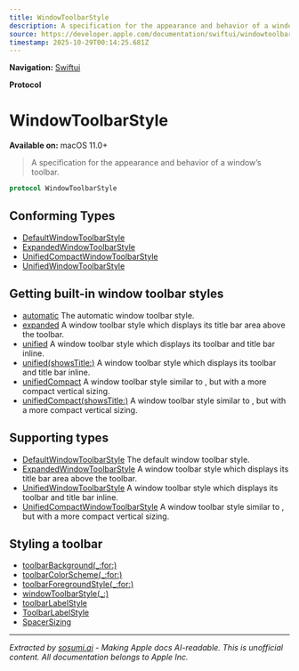 ```yaml
---
title: WindowToolbarStyle
description: A specification for the appearance and behavior of a window’s toolbar.
source: https://developer.apple.com/documentation/swiftui/windowtoolbarstyle
timestamp: 2025-10-29T00:14:25.681Z
---
```


**Navigation:** [Swiftui](/documentation/swiftui)

**Protocol**

# WindowToolbarStyle

**Available on:** macOS 11.0+

> A specification for the appearance and behavior of a window’s toolbar.

```swift
protocol WindowToolbarStyle
```

## Conforming Types

- [DefaultWindowToolbarStyle](/documentation/swiftui/defaultwindowtoolbarstyle)
- [ExpandedWindowToolbarStyle](/documentation/swiftui/expandedwindowtoolbarstyle)
- [UnifiedCompactWindowToolbarStyle](/documentation/swiftui/unifiedcompactwindowtoolbarstyle)
- [UnifiedWindowToolbarStyle](/documentation/swiftui/unifiedwindowtoolbarstyle)

## Getting built-in window toolbar styles

- [automatic](/documentation/swiftui/windowtoolbarstyle/automatic) The automatic window toolbar style.
- [expanded](/documentation/swiftui/windowtoolbarstyle/expanded) A window toolbar style which displays its title bar area above the toolbar.
- [unified](/documentation/swiftui/windowtoolbarstyle/unified) A window toolbar style which displays its toolbar and title bar inline.
- [unified(showsTitle:)](/documentation/swiftui/windowtoolbarstyle/unified(showstitle:)) A window toolbar style which displays its toolbar and title bar inline.
- [unifiedCompact](/documentation/swiftui/windowtoolbarstyle/unifiedcompact) A window toolbar style similar to , but with a more compact vertical sizing.
- [unifiedCompact(showsTitle:)](/documentation/swiftui/windowtoolbarstyle/unifiedcompact(showstitle:)) A window toolbar style similar to , but with a more compact vertical sizing.

## Supporting types

- [DefaultWindowToolbarStyle](/documentation/swiftui/defaultwindowtoolbarstyle) The default window toolbar style.
- [ExpandedWindowToolbarStyle](/documentation/swiftui/expandedwindowtoolbarstyle) A window toolbar style which displays its title bar area above the toolbar.
- [UnifiedWindowToolbarStyle](/documentation/swiftui/unifiedwindowtoolbarstyle) A window toolbar style which displays its toolbar and title bar inline.
- [UnifiedCompactWindowToolbarStyle](/documentation/swiftui/unifiedcompactwindowtoolbarstyle) A window toolbar style similar to , but with a more compact vertical sizing.

## Styling a toolbar

- [toolbarBackground(_:for:)](/documentation/swiftui/view/toolbarbackground(_:for:))
- [toolbarColorScheme(_:for:)](/documentation/swiftui/view/toolbarcolorscheme(_:for:))
- [toolbarForegroundStyle(_:for:)](/documentation/swiftui/view/toolbarforegroundstyle(_:for:))
- [windowToolbarStyle(_:)](/documentation/swiftui/scene/windowtoolbarstyle(_:))
- [toolbarLabelStyle](/documentation/swiftui/environmentvalues/toolbarlabelstyle)
- [ToolbarLabelStyle](/documentation/swiftui/toolbarlabelstyle)
- [SpacerSizing](/documentation/swiftui/spacersizing)

---

*Extracted by [sosumi.ai](https://sosumi.ai) - Making Apple docs AI-readable.*
*This is unofficial content. All documentation belongs to Apple Inc.*
